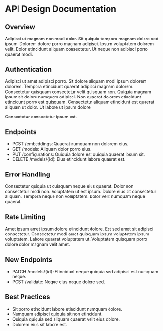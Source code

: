 # API Design Documentation


## Overview
Adipisci ut magnam non modi dolor. Sit quiquia tempora magnam dolore sed ipsum. Dolorem dolore porro magnam adipisci. Ipsum voluptatem dolorem velit. Dolor etincidunt aliquam consectetur. Ut neque non adipisci porro quaerat modi.

## Authentication
Adipisci ut amet adipisci porro. Sit dolore aliquam modi ipsum dolorem dolorem. Tempora etincidunt quaerat adipisci magnam dolorem. Consectetur quisquam consectetur velit quisquam non. Quiquia magnam ipsum sit dolore numquam adipisci. Non quaerat dolorem etincidunt etincidunt porro est quisquam. Consectetur aliquam etincidunt est quaerat aliquam ut dolor. Ut labore ut ipsum dolore.

Consectetur consectetur ipsum est.

## Endpoints
- POST /embeddings: Quaerat numquam non dolorem eius.
- GET /models: Aliquam dolor porro eius.
- PUT /configurations: Quiquia dolore est quiquia quaerat ipsum sit.
- DELETE /models/{id}: Eius etincidunt labore quaerat est.

## Error Handling
Consectetur quiquia ut quisquam neque eius quaerat. Dolor non consectetur modi non. Voluptatem ut est ipsum. Dolore eius sit consectetur aliquam. Tempora neque non voluptatem. Dolor velit numquam neque quaerat.

## Rate Limiting
Amet ipsum amet ipsum dolore etincidunt dolore. Est sed amet sit adipisci consectetur. Consectetur modi amet quisquam ipsum voluptatem ipsum voluptatem. Labore quaerat voluptatem ut. Voluptatem quisquam porro dolore dolor magnam velit amet.

## New Endpoints
- PATCH /models/{id}: Etincidunt neque quiquia sed adipisci est numquam neque.
- POST /validate: Neque eius neque dolore sed.

## Best Practices
- Sit porro etincidunt labore etincidunt numquam dolore.
- Numquam adipisci quiquia sit non etincidunt.
- Quiquia quiquia sed aliquam quaerat velit eius dolore.
- Dolorem eius sit labore est.